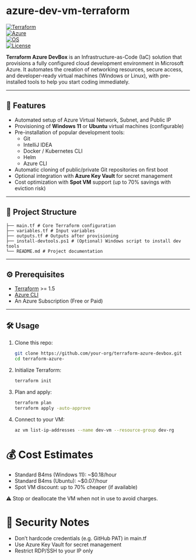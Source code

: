 # azure-dev-vm-terraform

[![Terraform](https://img.shields.io/badge/Terraform-≥1.5-blueviolet?logo=terraform)](https://www.terraform.io/)  
[![Azure](https://img.shields.io/badge/Azure-Cloud-blue?logo=microsoft-azure)](https://azure.microsoft.com/)  
[![OS](https://img.shields.io/badge/OS-Windows%2011%20%7C%20Ubuntu-green?logo=windows)](#)  
[![License](https://img.shields.io/badge/License-MIT-yellow.svg)](LICENSE)

**Terraform Azure DevBox** is an Infrastructure-as-Code (IaC) solution that provisions a fully configured cloud development environment in Microsoft Azure. It automates the creation of networking resources, secure access, and developer-ready virtual machines (Windows or Linux), with pre-installed tools to help you start coding immediately.

---

## 🚀 Features
- Automated setup of Azure Virtual Network, Subnet, and Public IP
- Provisioning of **Windows 11** or **Ubuntu** virtual machines (configurable)
- Pre-installation of popular development tools:
    - Git
    - IntelliJ IDEA
    - Docker / Kubernetes CLI
    - Helm
    - Azure CLI
- Automatic cloning of public/private Git repositories on first boot
- Optional integration with **Azure Key Vault** for secret management
- Cost optimization with **Spot VM** support (up to 70% savings with eviction risk)

---

## 📂 Project Structure
    ├── main.tf # Core Terraform configuration
    ├── variables.tf # Input variables
    ├── outputs.tf # Outputs after provisioning
    ├── install-devtools.ps1 # (Optional) Windows script to install dev tools
    └── README.md # Project documentation

---

## ⚙️ Prerequisites
- [Terraform](https://developer.hashicorp.com/terraform/downloads) >= 1.5  
- [Azure CLI](https://learn.microsoft.com/en-us/cli/azure/install-azure-cli)  
- An Azure Subscription (Free or Paid)  
---

## 🛠 Usage

1. Clone this repo:
   ```bash
   git clone https://github.com/your-org/terraform-azure-devbox.git
   cd terraform-azure-
   
2. Initialize Terraform:
   ```bash 
   terraform init
3. Plan and apply:
   ```bash
   terraform plan
   terraform apply -auto-approve
   
4. Connect to your VM:
   ```bash 
   az vm list-ip-addresses --name dev-vm --resource-group dev-rg

💰 Cost Estimates
=
- Standard B4ms (Windows 11): ~$0.18/hour
- Standard B4ms (Ubuntu): ~$0.07/hour
- Spot VM discount: up to 70% cheaper (if available)

⚠️ Stop or deallocate the VM when not in use to avoid charges.

🔐 Security Notes
=
- Don’t hardcode credentials (e.g. GitHub PAT) in main.tf
- Use Azure Key Vault for secret management
- Restrict RDP/SSH to your IP only
